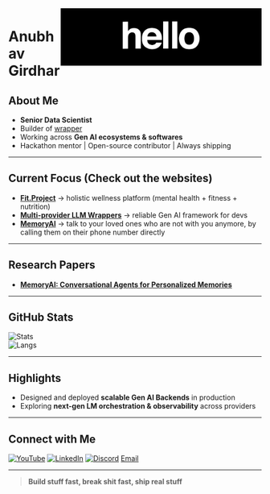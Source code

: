 <img src="https://raw.githubusercontent.com/anubhavgirdhar1/anubhavgirdhar1/main/assets/work.gif" width="400" align="right">

# Anubhav Girdhar

## About Me
- **Senior Data Scientist**  
- Builder of [wrapper](https://github.com/anubhavgirdhar1/wrapper)  
- Working across **Gen AI ecosystems & softwares**  
- Hackathon mentor | Open-source contributor | Always shipping  

---

## Current Focus (Check out the websites)
- **[Fit.Project](https://fitproject.in)** → holistic wellness platform (mental health + fitness + nutrition)  
- **[Multi-provider LLM Wrappers](https://www.wrapperai.in)** → reliable Gen AI framework for devs  
- **[MemoryAI](https://memoryai.in)** → talk to your loved ones who are not with you anymore, by calling them on their phone number directly

---

## Research Papers
- **[MemoryAI: Conversational Agents for Personalized Memories](https://arxiv.org/abs/2504.12757)**

---

## GitHub Stats
![Stats](https://github-readme-stats.vercel.app/api?username=anubhavgirdhar1&show_icons=true&theme=tokyonight&hide_border=true)  
![Langs](https://github-readme-stats.vercel.app/api/top-langs/?username=anubhavgirdhar1&layout=compact&theme=tokyonight&hide_border=true)

---

## Highlights
- Designed and deployed **scalable Gen AI Backends** in production  
- Exploring **next-gen LM orchestration & observability** across providers  

---

## Connect with Me
[![YouTube](https://img.shields.io/badge/YouTube-%23FF0000?style=for-the-badge&logo=youtube&logoColor=white)](https://www.youtube.com/@anubhav-girdhar-ai) [![LinkedIn](https://img.shields.io/badge/LinkedIn-%230077B5?style=for-the-badge&logo=linkedin&logoColor=white)](https://www.linkedin.com/in/anubhav-girdhar-ai/) [![Discord](https://img.shields.io/badge/Discord-%237289DA?style=for-the-badge&logo=discord&logoColor=white)](https://discord.gg/wr7uTNRJH7) [Email](mailto:anubhavgirdhar18@gmail.com)

---

> **Build stuff fast, break shit fast, ship real stuff**
